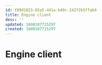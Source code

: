 ```yaml
---
id: f89d1823-85a5-441a-b49c-242f2b5ffab4
title: Engine client
desc: ''
updated: 1600107715297
created: 1600107715297
---
```

# Engine client
